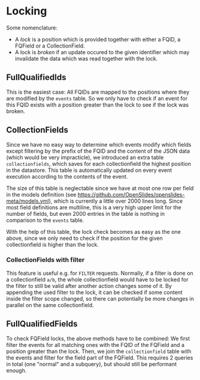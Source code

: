 # Locking

Some nomenclature:
* A *lock* is a position which is provided together with either a FQID, a FQField or a
  CollectionField.
* A lock is *broken* if an update occured to the given identifier which may invalidate the data
  which was read together with the lock.

## FullQualifiedIds

This is the easiest case: All FQIDs are mapped to the positions where they are modified by the
`events` table. So we only have to check if an event for this FQID exists with a position greater
than the lock to see if the lock was broken. 

## CollectionFields

Since we have no easy way to determine which events modify which fields except filtering by the
prefix of the FQID and the content of the JSON data (which would be very impracticle), we introduced
an extra table `collectionfields`, which saves for each collectionfield the highest position in the
datastore. This table is automatically updated on every event execution according to the contents of
the event.

The size of this table is neglectable since we have at most one row per field in the models
definition (see https://github.com/OpenSlides/openslides-meta/models.yml),
which is currently a little over 2000 lines long. Since most field definitions are multiline, this
is a very high upper limit for the number of fields, but even 2000 entries in the table is nothing
in comparison to the `events` table.

With the help of this table, the lock check becomes as easy as the one above, since we only need to
check if the position for the given collectionfield is higher than the lock.

### CollectionFields with filter

This feature is useful e.g. for `FILTER` requests. Normally, if a filter is done on a
collectionfield `a/b`, the whole collectionfield would have to be locked for the filter to still be
valid after another action changes some of it. By appending the used filter to the lock, it can be
checked if some content inside the filter scope changed, so there can potentially be more changes in
parallel on the same collectionfield.

## FullQualifiedFields

To check FQField locks, the above methods have to be combined: We first filter the events for all
matching ones with the FQID of the FQField and a position greater than the lock. Then, we join the
`collectionfield` table with the events and filter for the field part of the FQField. This requires
2 queries in total (one "normal" and a subquery), but should still be performant enough.
